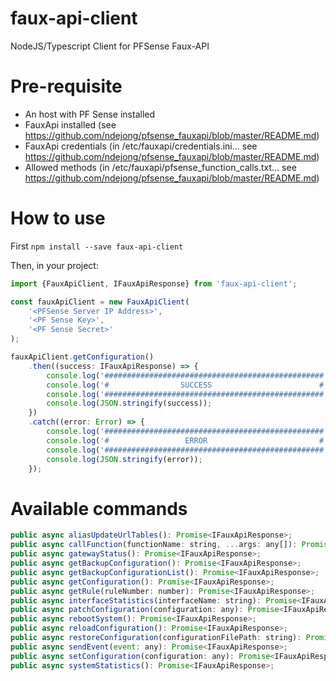 # faux-api-client
NodeJS/Typescript Client for PFSense Faux-API

# Pre-requisite
- An host with PF Sense installed
- FauxApi installed (see https://github.com/ndejong/pfsense_fauxapi/blob/master/README.md)
- FauxApi credentials (in /etc/fauxapi/credentials.ini... see https://github.com/ndejong/pfsense_fauxapi/blob/master/README.md)
- Allowed methods (in /etc/fauxapi/pfsense_function_calls.txt... see https://github.com/ndejong/pfsense_fauxapi/blob/master/README.md)

# How to use
First `npm install --save faux-api-client`

Then, in your project:
```javascript
import {FauxApiClient, IFauxApiResponse} from 'faux-api-client';

const fauxApiClient = new FauxApiClient(
    '<PFSense Server IP Address>',
    '<PF Sense Key>',
    '<PF Sense Secret>'
);

fauxApiClient.getConfiguration()
    .then((success: IFauxApiResponse) => {
        console.log('#################################################');
        console.log('#                SUCCESS                        #');
        console.log('#################################################');
        console.log(JSON.stringify(success));
    })
    .catch((error: Error) => {
        console.log('#################################################');
        console.log('#                 ERROR                         #');
        console.log('#################################################');
        console.log(JSON.stringify(error));
    });
```

# Available commands
```javascript
public async aliasUpdateUrlTables(): Promise<IFauxApiResponse>;
public async callFunction(functionName: string, ...args: any[]): Promise<IFauxApiResponse>;
public async gatewayStatus(): Promise<IFauxApiResponse>;
public async getBackupConfiguration(): Promise<IFauxApiResponse>;
public async getBackupConfigurationList(): Promise<IFauxApiResponse>;
public async getConfiguration(): Promise<IFauxApiResponse>;
public async getRule(ruleNumber: number): Promise<IFauxApiResponse>;
public async interfaceStatistics(interfaceName: string): Promise<IFauxApiResponse>;
public async patchConfiguration(configuration: any): Promise<IFauxApiResponse>;
public async rebootSystem(): Promise<IFauxApiResponse>;
public async reloadConfiguration(): Promise<IFauxApiResponse>;
public async restoreConfiguration(configurationFilePath: string): Promise<IFauxApiResponse>;
public async sendEvent(event: any): Promise<IFauxApiResponse>;
public async setConfiguration(configuration: any): Promise<IFauxApiResponse>;
public async systemStatistics(): Promise<IFauxApiResponse>;
```
